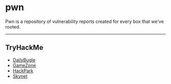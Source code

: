 # pwn

Pwn is a repository of vulnerability reports created for every box that we've rooted.

---
## TryHackMe
- [DailyBugle](DailyBugle.md)
- [GameZone](GameZone.md)
- [HackPark](HackPark.md)
- [Skynet](Skynet.md)